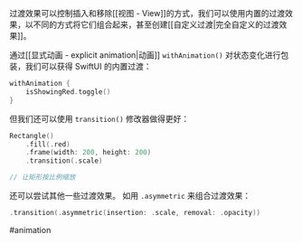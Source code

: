 过渡效果可以控制插入和移除[[视图 - View]]的方式，我们可以使用内置的过渡效果，以不同的方式将它们组合起来，甚至创建[[自定义过渡|完全自定义的过渡效果]]。

通过[[显式动画 - explicit animation|动画]] `withAnimation()` 对状态变化进行包装，我们可以获得 SwiftUI 的内置过渡：

```swift
withAnimation {
    isShowingRed.toggle()
}
```

但我们还可以使用 `transition()` 修改器做得更好：

```swift
Rectangle()
    .fill(.red)
    .frame(width: 200, height: 200)
    .transition(.scale)

// 让矩形按比例缩放
```

还可以尝试其他一些过渡效果。 如用 `.asymmetric` 来组合过渡效果：

```swift
.transition(.asymmetric(insertion: .scale, removal: .opacity))
```

#animation 